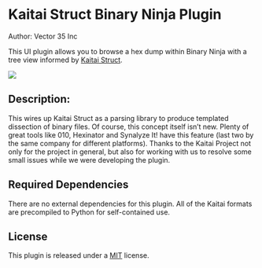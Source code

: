 # Kaitai Struct Binary Ninja Plugin

Author: Vector 35 Inc

This UI plugin allows you to browse a hex dump within Binary Ninja with a tree view informed by [Kaitai Struct](https://kaitai.io/).

![](./media/kaitai.gif)

## Description:

This wires up Kaitai Struct as a parsing library to produce templated dissection of binary files. Of course, this concept itself isn’t new. Plenty of great tools like 010, Hexinator and Synalyze It! have this feature (last two by the same company for different platforms). Thanks to the Kaitai Project not only for the project in general, but also for working with us to resolve some small issues while we were developing the plugin.

## Required Dependencies

There are no external dependencies for this plugin. All of the Kaitai formats are precompiled to Python for self-contained use.

## License

This plugin is released under a [MIT](https://github.com/Vector35/snippets/blob/master/LICENSE) license.